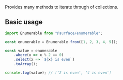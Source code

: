 Provides many methods to iterate through of collections.

## Basic usage
```js
import Enumerable from "@surface/enumerable";

const enumerable = Enumerable.from([1, 2, 3, 4, 5]);

const value = enumerable
    .where(x => x % 2 == 0)
    .select(x => `${x} is even`)
    .toArray();

console.log(value); // ['2 is even', '4 is even']
```